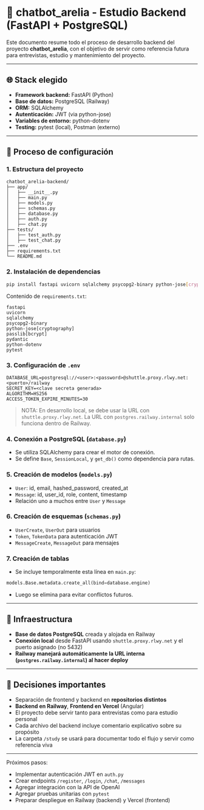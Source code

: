 # 📃 chatbot\_arelia - Estudio Backend (FastAPI + PostgreSQL)

Este documento resume todo el proceso de desarrollo backend del proyecto **chatbot\_arelia**, con el objetivo de servir como referencia futura para entrevistas, estudio y mantenimiento del proyecto.

---

## 🌐 Stack elegido

* **Framework backend:** FastAPI (Python)
* **Base de datos:** PostgreSQL (Railway)
* **ORM:** SQLAlchemy
* **Autenticación:** JWT (via python-jose)
* **Variables de entorno:** python-dotenv
* **Testing:** pytest (local), Postman (externo)

---

## 🚀 Proceso de configuración

### 1. Estructura del proyecto

```
chatbot_arelia-backend/
├── app/
│   ├── __init__.py
│   ├── main.py
│   ├── models.py
│   ├── schemas.py
│   ├── database.py
│   ├── auth.py
│   ├── chat.py
├── tests/
│   ├── test_auth.py
│   ├── test_chat.py
├── .env
├── requirements.txt
└── README.md
```

### 2. Instalación de dependencias

```bash
pip install fastapi uvicorn sqlalchemy psycopg2-binary python-jose[cryptography] passlib[bcrypt] pydantic python-dotenv pytest
```

Contenido de `requirements.txt`:

```
fastapi
uvicorn
sqlalchemy
psycopg2-binary
python-jose[cryptography]
passlib[bcrypt]
pydantic
python-dotenv
pytest
```

### 3. Configuración de `.env`

```env
DATABASE_URL=postgresql://<user>:<password>@shuttle.proxy.rlwy.net:<puerto>/railway
SECRET_KEY=<clave secreta generada>
ALGORITHM=HS256
ACCESS_TOKEN_EXPIRE_MINUTES=30
```

> NOTA: En desarrollo local, se debe usar la URL con `shuttle.proxy.rlwy.net`. La URL con `postgres.railway.internal` solo funciona dentro de Railway.

### 4. Conexión a PostgreSQL (`database.py`)

* Se utiliza SQLAlchemy para crear el motor de conexión.
* Se define `Base`, `SessionLocal`, y `get_db()` como dependencia para rutas.

### 5. Creación de modelos (`models.py`)

* `User`: id, email, hashed\_password, created\_at
* `Message`: id, user\_id, role, content, timestamp
* Relación uno a muchos entre `User` y `Message`

### 6. Creación de esquemas (`schemas.py`)

* `UserCreate`, `UserOut` para usuarios
* `Token`, `TokenData` para autenticación JWT
* `MessageCreate`, `MessageOut` para mensajes

### 7. Creación de tablas

* Se incluye temporalmente esta línea en `main.py`:

```python
models.Base.metadata.create_all(bind=database.engine)
```

* Luego se elimina para evitar conflictos futuros.

---

## 🔧 Infraestructura

* **Base de datos PostgreSQL** creada y alojada en Railway
* **Conexión local** desde FastAPI usando `shuttle.proxy.rlwy.net` y el puerto asignado (no 5432)
* **Railway manejará automáticamente la URL interna (`postgres.railway.internal`) al hacer deploy**

---

## 🌟 Decisiones importantes

* Separación de frontend y backend en **repositorios distintos**
* **Backend en Railway**, **Frontend en Vercel** (Angular)
* El proyecto debe servir tanto para entrevistas como para estudio personal
* Cada archivo del backend incluye comentario explicativo sobre su propósito
* La carpeta `/study` se usará para documentar todo el flujo y servir como referencia viva

---

Próximos pasos:

* Implementar autenticación JWT en `auth.py`
* Crear endpoints `/register`, `/login`, `/chat`, `/messages`
* Agregar integración con la API de OpenAI
* Agregar pruebas unitarias con `pytest`
* Preparar despliegue en Railway (backend) y Vercel (frontend)
